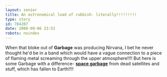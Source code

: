 ```yaml
---
layout: senior
title: An astronomical load of rubbish- literally!!!!!!!!!
type: story
id: 784207
date: 2000-09-06 23:53
robots: noindex
---
```

When that bloke out of <b>Garbage</b> was producing Nirvana, I bet he never thought he'd be in a band which would have a vague connection to a piece of flaming metal screaming through the upper atmosphere!!!! But here is some Garbage with a difference- <a href="http://www.aero.org/cords/faq3.html"><b>space garbage</b></a> from dead satellites and stuff, which has fallen to Earth!!!!